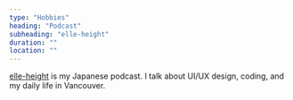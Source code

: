 ```yaml
---
type: "Hobbies"
heading: "Podcast"
subheading: "elle-height"
duration: ""
location: ""
---
```


<a href="http://elle-height.ellekasai.com/" target="_blank">elle-height</a> is my Japanese podcast. I talk about UI/UX design, coding, and my daily life in Vancouver.

